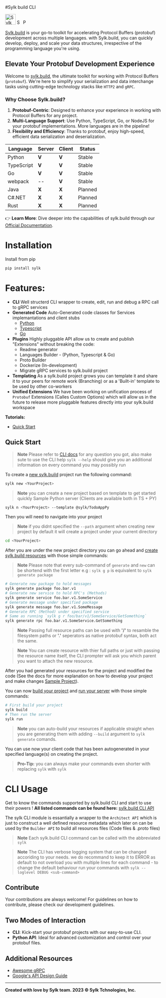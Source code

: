 #Sylk build CLI

[<img height="34" alt="Sylk Logo" src="https://s3.eu-central-1.amazonaws.com/assets.sylk.build/logo/sylk-logo-full.png">](https://sylk.build)      [<img height="16" alt="Sylk Downloads" src="https://static.pepy.tech/personalized-badge/sylk?period=total&units=international_system&left_color=brightgreen&right_color=grey&left_text=Downloads">](https://pepy.tech/project/sylk)    [<img height="16" alt="Python 3.7+" src="https://img.shields.io/badge/python-3.7+-blue.svg">](https://www.python.org/downloads/release/python-370/)


[Sylk.build](https://sylk.build) is your go-to toolkit for accelerating Protocol Buffers (protobuf) development across multiple languages. with Sylk.build, you can quickly develop, deploy, and scale your data structures, irrespective of the programming language you're using.

## Elevate Your Protobuf Development Experience

Welcome to [sylk.build](https://www.sylk.build), the ultimate toolkit for working with Protocol Buffers (`protobuf`). We're here to simplify your serialization and data interchange tasks using cutting-edge technology stacks like `HTTP2` and `gRPC`.

### Why Choose Sylk.build?

1. **Protobuf-Centric**: Designed to enhance your experience in working with Protocol Buffers for any project.
2. **Multi-Language Support**: Use Python, TypeScript, Go, or NodeJS for your protobuf implementations. More languages are in the pipeline!
3. **Flexibility and Efficiency**: Thanks to protobuf, enjoy high-speed, efficient data serialization and deserialization.

| **Language**  | **Server** | **Client** | **Status**  |
|---------------|------------|------------|-------------|
| Python        | **V**      | **V**      | Stable      |
| TypeScript    | **V**      | **V**      | Stable      |
| Go            | **V**      | **V**      | Stable      |
| webpack       | --         | **V**      | Stable      |
| Java          | **X**      | **X**      | Planned     |
| C#.NET        | **X**      | **X**      | Planned     |
| Rust          | **X**      | **X**      | Planned     |

👉 **Learn More**: Dive deeper into the capabilities of sylk.build through our [Official Documentation](https://www.docs.sylk.build).

# Installation
Install from pip
```sh
pip install sylk
```
# Features:

- __CLI__ Well structerd CLI wrapper to create, edit, run and debug a RPC call to gRPC services
- __Generated Code__ Auto-Generated code classes for Services implemantations and client stubs
    * [Python](./docs/source/languages/python.md)
    * [Typescript](./docs/source/languages/typescript.md)
    * [Go](./docs/source/languages/go.md)
- __Plugins__ Highly pluggable API allow us to create and publish "Extensions" without breaking the code:
    * Readme generator
    * Languages Builder - (Python, Typescript & Go)
    * Proto Builder
    * Dockerize (In-development)
    * Migrate gRPC services to sylk.build project
- __Templating__ As a sylk.build project grows you can template it and share it to your peers for remote work (Branching) or as a 'Built-in' template to be used by other co-workers
- __Unified Extensions__ We have been working on unification process of `Protobuf` Extensions (Calles Custom Options) which will allow us in the future to release more pluggable features directly into your sylk.build workspace

__Tutorials:__
- [Quick Start](https://www.sylk.build/docs/quick-start)

## Quick Start 

> __Note__ Please refer to [CLI docs](https://docs.sylk.build/) for any question you got, also make sute to use the CLI help `sylk --help` should give you an additional information on every command you may possibly run

To create a [new sylk.build](https://docs.sylk.build/cli/commands#newn) project run the following command:
```sh
sylk new <YourProject>
```
> __Note__ you can create a new project based on template to get started quickly
Sample Python server (Clients are available both in TS + PY)
```sh
sylk n <YourProject> --template @sylk/TodoAppPy
```

Then you will need to navigate into your project

> __Note__ if you didnt specified the `--path` argument when creating new project by default it will create a project under your current directory

```sh
cd <YourProject>
```

After you are under the new project directory you can go ahead and [create sylk.build resources](./docs/source/commands/commands.md#sylk-generate) with those simple commands:

> __Note__ Please note that every sub-command of `generate` and `new` can be shortend with the first letter e.g : `sylk g p` is equivalent to `sylk generate package`

```sh
# Generate new package to hold messages
sylk generate package foo.bar.v1
# Generate new service to hold RPC's (Methods)
sylk generate service foo.bar.v1.SomeService
# Generate message under specified package
sylk generate message foo.bar.v1.SomeMessage
# Generate RPC (Method) under specified service
# Same as running `sylk g r foo/bar/v1/SomeService/GetSomething`
sylk generate rpc foo.bar.v1.SomeService.GetSomething
```
<!-- > __Note__ Make sure before creating new RPC on service that you have imported at least 1 package to be used by the service. for more information visit -> [Package Docs](https://docs.sylk.build/cli/resources/package) -->

> __Note__ Passing full resource paths can be used with __'/'__ to resamble the filesystem paths or __'.'__ seperators as native protobuf syntax, both act the same.

> __Note__ You can create resource with thier full paths or just with passing the resource name itself, the CLI prompter will ask you which parent you want to attach the new resource.

After you had generated your resources for the project and modified the code (See the docs for more explanation on how to develop your project and make changes [Sample Project](https://docs.sylk.build/cli/quick-start)).

You can now [build your project](https://docs.sylk.build/cli/commands#build) and [run your server](https://docs.sylk.build/cli/commands#run) with those simple commands:

```sh
# First build your project
sylk build
# Then run the server
sylk run 
```

> __Note__ you can auto-build your resources if applicable straight when you are generating them with adding `--build` argument to `sylk generate` comands.

You can use now your client code that has been autogenerated in your specified language(s) on creating the project.

> __Pro-Tip:__ you can always make your commands even shorter with replacing `sylk` with `sylk`

# CLI Usage

Get to know the commands supported by sylk.build CLI and start to use their powers !
__All listed commands can be found here:__
[sylk.build CLI API](https://docs.sylk.build/cli/commands)

The sylk CLI module is essantially a wrapper to the `Architect API` which is just to construct a well defined resource metadata which later on can be used by the `Builder API` to build all resources files (Code files & .proto files)

> __Note__ Each sylk.build CLI command can be called with the abbreviated `sylk`

> __Note__ The CLI has verbose logging system that can be changed accoriding to your needs. we do recommand to keep it to ERROR as default to not overload you with multiple lines for each command - to change the default behaviour run your commands with `sylk --loglevel DEBUG <sub-command>`

## Contribute
Your contributions are always welcome! For guidelines on how to contribute, please check our development guidelines.

## Two Modes of Interaction
- **CLI**: Kick-start your protobuf projects with our easy-to-use CLI.
- **Python API**: Ideal for advanced customization and control over your protobuf files.

## Additional Resources
- [Awesome gRPC](https://github.com/grpc-ecosystem/awesome-grpc)
- [Google's API Design Guide](https://cloud.google.com/apis/design/)

---
__Created with love by Sylk team. 2023 © Sylk Tchnologies, Inc.__